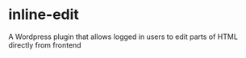 # inline-edit
A Wordpress plugin that allows logged in users to edit parts of HTML directly from frontend
